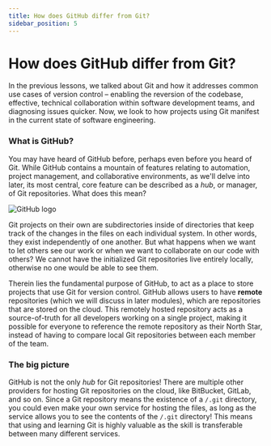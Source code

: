 ```yaml
---
title: How does GitHub differ from Git?
sidebar_position: 5
---
```


# How does GitHub differ from Git?

In the previous lessons, we talked about Git and how it addresses common use cases of version control – enabling the reversion of the codebase, effective, technical collaboration within software development teams, and diagnosing issues quicker. Now, we look to how projects using Git manifest in the current state of software engineering.

### What is GitHub?

You may have heard of GitHub before, perhaps even before you heard of Git. While GitHub contains a mountain of features relating to automation, project management, and collaborative environments, as we'll delve into later, its most central, core feature can be described as a _hub_, or manager, of Git repositories. What does this mean? 

![GitHub logo](https://github.blog/wp-content/uploads/2022/12/1200x640-1.png?fit=1200%2C640)

Git projects on their own are subdirectories inside of directories that keep track of the changes in the files on each individual system. In other words, they exist independently of one another. But what happens when we want to let others see our work or when we want to collaborate on our code with others? We cannot have the initialized Git repositories live entirely locally, otherwise no one would be able to see them.

Therein lies the fundamental purpose of GitHub, to act as a place to store projects that use Git for version control. GitHub allows users to have **remote** repositories (which we will discuss in later modules), which are repositories that are stored on the cloud. This remotely hosted repository acts as a source-of-truth for all developers working on a single project, making it possible for everyone to reference the remote repository as their North Star, instead of having to compare local Git repositories between each member of the team.

### The big picture

GitHub is not the only _hub_ for Git repositories! There are multiple other providers for hosting Git repositories on the cloud, like BitBucket, GitLab, and so on. Since a Git repository means the existence of a `/.git` directory, you could even make your own service for hosting the files, as long as the service allows you to see the contents of the `/.git` directory! This means that using and learning Git is highly valuable as the skill is transferable between many different services.

